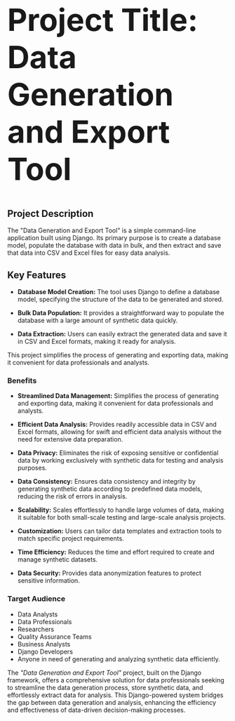 <style>
h1 {
    font-size: 70px;
}
</style>
# Project Title: Data Generation and Export Tool

## Project Description

The "Data Generation and Export Tool" is a simple command-line application built using Django. Its primary purpose is to create a database model, populate the database with data in bulk, and then extract and save that data into CSV and Excel files for easy data analysis.

## Key Features

- **Database Model Creation:** The tool uses Django to define a database model, specifying the structure of the data to be generated and stored.

- **Bulk Data Population:** It provides a straightforward way to populate the database with a large amount of synthetic data quickly.

- **Data Extraction:** Users can easily extract the generated data and save it in CSV and Excel formats, making it ready for analysis.

This project simplifies the process of generating and exporting data, making it convenient for data professionals and analysts.

### Benefits

- **Streamlined Data Management:** Simplifies the process of generating and exporting data, making it convenient for data professionals and analysts.

- **Efficient Data Analysis:** Provides readily accessible data in CSV and Excel formats, allowing for swift and efficient data analysis without the need for extensive data preparation.

- **Data Privacy:** Eliminates the risk of exposing sensitive or confidential data by working exclusively with synthetic data for testing and analysis purposes.

- **Data Consistency:** Ensures data consistency and integrity by generating synthetic data according to predefined data models, reducing the risk of errors in analysis.

- **Scalability:** Scales effortlessly to handle large volumes of data, making it suitable for both small-scale testing and large-scale analysis projects.

- **Customization:** Users can tailor data templates and extraction tools to match specific project requirements.

- **Time Efficiency:** Reduces the time and effort required to create and manage synthetic datasets.

- **Data Security:** Provides data anonymization features to protect sensitive information.
### Target Audience

- Data Analysts
- Data Professionals
- Researchers
- Quality Assurance Teams
- Business Analysts
- Django Developers
- Anyone in need of generating and analyzing synthetic data efficiently.


The _"Data Generation and Export Tool"_ project, built on the Django framework, offers a comprehensive solution for data professionals seeking to streamline the data generation process, store synthetic data, and effortlessly extract data for analysis. This Django-powered system bridges the gap between data generation and analysis, enhancing the efficiency and effectiveness of data-driven decision-making processes.
